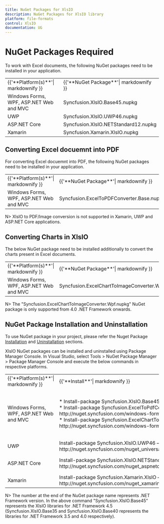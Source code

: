 ```yaml
---
title: NuGet Packages for XlsIO
description: NuGet Packages for XlsIO library
platform: file-formats
control: XlsIO
documentation: UG
---
```

# NuGet Packages Required

To work with Excel documents, the following NuGet packages need to be installed in your application.

<table>
<tr>
<td>
{{'**Platform(s)**'| markdownify }}
</td>
<td>
{{'**NuGet Package**'| markdownify }}
</td>
</tr>
<tr>
<td>
Windows Forms, WPF, ASP.NET Web and MVC
</td>
<td>
Syncfusion.XlsIO.Base45.nupkg
</td>
</tr>
<tr>
<td>
UWP
</td>
<td>
Syncfusion.XlsIO.UWP46.nupkg
</td>
</tr>
<tr>
<td>
ASP.NET Core
</td>
<td>
Syncfusion.XlsIO.NETStandard12.nupkg
</td>
</tr>
<tr>
<td>
Xamarin
</td>
<td>
Syncfusion.Xamarin.XlsIO.nupkg
</td>
</tr>
</table>

## Converting Excel docuemnt into PDF

For converting Excel docuemnt into PDF, the following NuGet packages need to be installed in your application.

<table>
<tr>
<td>
{{'**Platform(s)**'| markdownify }}
</td>
<td>
{{'**NuGet Package**'| markdownify }}
</td>
</tr>
<tr>
<td>
Windows Forms, WPF, ASP.NET Web and MVC
</td>
<td>
Syncfusion.ExcelToPDFConverter.Base.nupkg
</td>
</tr>
</table>

N> XlsIO to PDF/Image conversion is not supported in Xamarin, UWP and ASP.NET Core applications.

## Converting Charts in XlsIO

The below NuGet package need to be installed additionally to convert the charts present in Excel documents.

<table>
<tr>
<td>
{{'**Platform(s)**'| markdownify }}
</td>
<td>
{{'**NuGet Package**'| markdownify }}
</td>
</tr>
<tr>
<td>
Windows Forms, WPF, ASP.NET Web and MVC
</td>
<td>
Syncfusion.ExcelChartToImageConverter.Wpf.nupkg
</td>
</tr>
</table>

N> The "Syncfusion.ExcelChartToImageConverter.Wpf.nupkg" NuGet package is only supported from 4.0 .NET Framework onwards. 

## NuGet Package Installation and Uninstallation

To use NuGet package in your project, please refer the Nuget Package [Installation](https://help.syncfusion.com/extension/syncfusion-nuget-packages/nuget-install-and-configuration) and [Uninstallation](https://help.syncfusion.com/extension/syncfusion-nuget-packages/nuget-uninstallation-process) sections.

XlsIO NuGet packages can be installed and uninstalled using Package Manager Console. In Visual Studio, select Tools > NuGet Package Manager > Package Manager Console and execute the below commands in respective platforms.

<table>
<tr>
<td>
{{'**Platform(s)**'| markdownify }}
</td>
<td>
{{'**Install**'| markdownify }}
</td>
<td>
{{'**Uninstall**'| markdownify }}
</td>
</tr>
<tr>
<td>
Windows Forms, WPF, ASP.NET Web and MVC
</td>
<td>
* Install-package Syncfusion.XlsIO.Base45 -source http://nuget.syncfusion.com/windows-forms/<br/>
* Install-package Syncfusion.ExcelToPdfConverter.Base45 -source http://nuget.syncfusion.com/windows-forms/<br/>
* Install-package Syncfusion.ExcelChartToImageConverter.WPF45 -source http://nuget.syncfusion.com/windows-forms/
</td>
<td>
* Uninstall-package Syncfusion.XlsIO.Base45 -RemoveDependencies<br/>
* Uninstall-package Syncfusion.ExcelToPdfConverter.Base45 -RemoveDependencies<br/>
* Uninstall-package Syncfusion.ExcelChartToImageConverter.WPF45 -RemoveDependencies
</td>
</tr>
<tr>
<td>
UWP
</td>
<td>
Install-package Syncfusion.XlsIO.UWP46 –source http://nuget.syncfusion.com/nuget_universalwindows/nuget/getsyncfusionpackages/universalwindows
</td>
<td>
Uninstall-package Syncfusion.XlsIO.UWP46 –RemoveDependencies
</td>
</tr>
<tr>
<td>
ASP.NET Core
</td>
<td>
Install-package Syncfusion.XlsIO.NETStandard12 -source http://nuget.syncfusion.com/nuget_aspnetcore/nuget/getsyncfusionpackages/aspnetcore
</td>
<td>
Uninstall-package Syncfusion.XlsIO.NETStandard12 –RemoveDependencies
</td>
</tr>
<tr>
<td>
Xamarin
</td>
<td>
Install-package Syncfusion.Xamarin.XlsIO –source http://nuget.syncfusion.com/nuget_xamarin/nuget/getsyncfusionpackages/xamarin
</td>
<td>
Uninstall-package Syncfusion.Xamarin.XlsIO –RemoveDependencies
</td>
</tr>
</table>

N> The number at the end of the NuGet package name represents .NET Framework version. In the above command "Syncfusion.XlsIO.Base45" represents the XlsIO libraries for .NET Framework 4.5 (Syncfusion.XlsIO.Base35 and Syncfusion.XlsIO.Base40 represents the libraries for .NET Framework 3.5 and 4.0 respectively).
